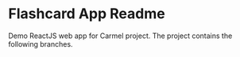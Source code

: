 # Flashcard App Readme
Demo ReactJS web app for Carmel project. The project contains the following branches.